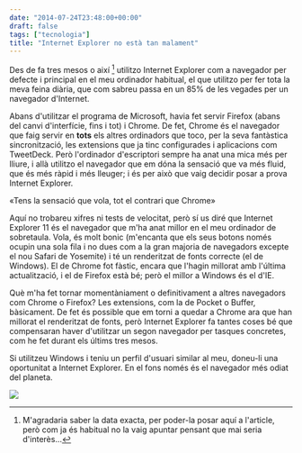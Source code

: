 ```yaml
---
date: "2014-07-24T23:48:00+00:00"
draft: false
tags: ["tecnologia"]
title: "Internet Explorer no està tan malament"
---
```

<span class="pDropCap">D</span>es de fa tres mesos o així [^1] utilitzo Internet Explorer com a navegador per defecte i principal en el meu ordinador habitual, el que utilitzo per fer tota la meva feina diària, que com sabreu passa en un 85% de les vegades per un navegador d'Internet. 

<!-- more -->

Abans d'utilitzar el programa de Microsoft, havia fet servir Firefox (abans del canvi d'interfície, fins i tot) i Chrome. De fet, Chrome és el navegador que faig servir en **tots** els altres ordinadors que toco, per la seva fantàstica sincronització, les extensions que ja tinc configurades i aplicacions com TweetDeck. Però l'ordinador d'escriptori sempre ha anat una mica més per lliure, i allà utilitzo el navegador que em dóna la sensació que va més fluid, que és més ràpid i més lleuger; i és per això que vaig decidir posar a prova Internet Explorer.

<p class="pQuote">«Tens la sensació que vola, tot el contrari que Chrome»</p>

Aquí no trobareu xifres ni tests de velocitat, però sí us diré que Internet Explorer 11 és el navegador que m'ha anat millor en el meu ordinador de sobretaula. Vola, és molt bonic (m'encanta que els seus botons només ocupin una sola fila i no dues com a la gran majoria de navegadors excepte el nou Safari de Yosemite) i té un renderitzat de fonts correcte (el de Windows). El de Chrome fot fàstic, encara que l'hagin millorat amb l'última actualització, i el de Firefox està bé; però el millor a Windows és el d'IE.

Què m'ha fet tornar momentàniament o definitivament a altres navegadors com Chrome o Firefox? Les extensions, com la de Pocket o Buffer, bàsicament. De fet és possible que em torni a quedar a Chrome ara que han millorat el renderitzat de fonts, però Internet Explorer fa tantes coses bé que compensaran haver d'utilitzar un segon navegador per tasques concretes, com he fet durant els últims tres mesos.

Si utilitzeu Windows i teniu un perfil d'usuari similar al meu, doneu-li una oportunitat a Internet Explorer. En el fons només és el navegador <span class="pHighlight">més odiat del planeta</span>.

<img id="splash" src="https://farm6.staticflickr.com/5558/14714435846_d7f0ca63c1_h.jpg"/>

[^1]: M'agradaria saber la data exacta, per poder-la posar aquí a l'article, però com ja és habitual no la vaig apuntar pensant que mai seria d'interès...
